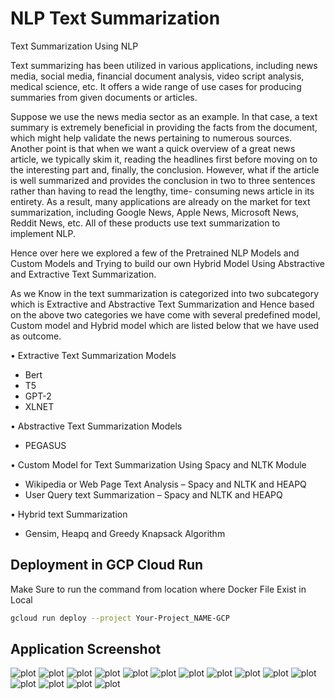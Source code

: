 # NLP Text Summarization

Text Summarization Using NLP

Text summarizing has been utilized in various applications, including news media, social media, financial document analysis, video script analysis, medical science, etc. It offers a wide range of use cases for producing summaries from given documents or articles.

Suppose we use the news media sector as an example. In that case, a text summary is extremely beneficial in providing the facts from the document, which might help validate the news pertaining to numerous sources. Another point is that when we want a quick overview of a great news article, we typically skim it, reading the headlines first before moving on to the interesting part and, finally, the conclusion. However, what if the article is well summarized and provides the conclusion in two to three sentences rather than having to read the lengthy, time- consuming news article in its entirety. As a result, many applications are already on the market for text summarization, including Google News, Apple News, Microsoft News, Reddit News, etc. All of these products use text summarization to implement NLP.

Hence over here we explored a few of the Pretrained NLP Models and Custom Models and Trying to build our own Hybrid Model Using Abstractive and Extractive Text Summarization.

As we Know in the text summarization is categorized into two subcategory which is Extractive and Abstractive Text Summarization and Hence based on the above two categories we have come with several predefined model, Custom model and Hybrid model which are listed below that we have used as outcome.

•	Extractive Text Summarization Models
-	Bert
-	T5
-	GPT-2
-	XLNET

•	Abstractive Text Summarization Models
-	PEGASUS

•	Custom Model for Text Summarization Using Spacy and NLTK Module
-	Wikipedia or Web Page Text Analysis – Spacy and NLTK and HEAPQ
-	User Query text Summarization – Spacy and NLTK and HEAPQ

•	Hybrid text Summarization
-	Gensim, Heapq and Greedy Knapsack Algorithm  

## Deployment in GCP Cloud Run

Make Sure to run the command from location where Docker File Exist in Local

```sh
gcloud run deploy --project Your-Project_NAME-GCP
```

## Application Screenshot

![plot](./images/image1.jpeg)
![plot](./images/image2.jpeg)
![plot](./images/image3.jpeg)
![plot](./images/image4.jpeg)
![plot](./images/image5.jpeg)
![plot](./images/image6.jpeg)
![plot](./images/image7.jpeg)
![plot](./images/image8.jpeg)
![plot](./images/image9.jpeg)
![plot](./images/image10.jpeg)
![plot](./images/image11.jpeg)
![plot](./images/image12.jpeg)
![plot](./images/image13.jpeg)
![plot](./images/image14.jpeg)
![plot](./images/image15.jpeg)

